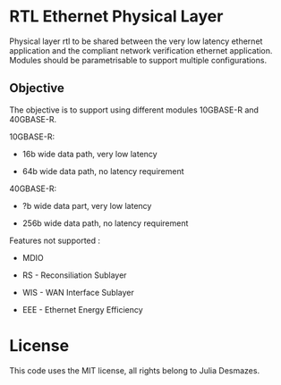 # RTL Ethernet Physical Layer

Physical layer rtl to be shared between the very low latency ethernet application and the
compliant network verification ethernet application.
Modules should be parametrisable to support multiple configurations. 

## Objective

The objective is to support using different modules 10GBASE-R and 40GBASE-R.

10GBASE-R:

- 16b wide data path, very low latency

- 64b wide data path, no latency requirement

40GBASE-R:

- ?b wide data part, very low latency

- 256b wide data path, no latency requirement

Features not supported :

- MDIO

- RS - Reconsiliation Sublayer

- WIS - WAN Interface Sublayer

- EEE - Ethernet Energy Efficiency 

# License 

This code uses the MIT license, all rights belong to Julia Desmazes.


